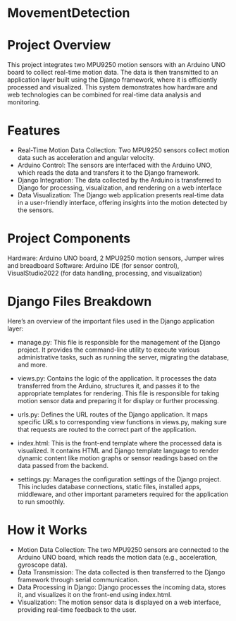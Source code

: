 # MovementDetection

# Project Overview
This project integrates two MPU9250 motion sensors with an Arduino UNO board to collect real-time motion data. The data is then transmitted to an application layer built using the Django framework, where it is efficiently processed and visualized. This system demonstrates how hardware and web technologies can be combined for real-time data analysis and monitoring.

# Features
- Real-Time Motion Data Collection: Two MPU9250 sensors collect motion data such as acceleration and angular velocity.
- Arduino Control: The sensors are interfaced with the Arduino UNO, which reads the data and transfers it to the Django framework.
- Django Integration: The data collected by the Arduino is transferred to Django for processing, visualization, and rendering on a web interface
- Data Visualization: The Django web application presents real-time data in a user-friendly interface, offering insights into the motion detected by the sensors.

# Project Components
Hardware: Arduino UNO board, 2 MPU9250 motion sensors, Jumper wires and breadboard
Software: Arduino IDE (for sensor control), VisualStudio2022 (for data handling, processing, and visualization)

# Django Files Breakdown
Here’s an overview of the important files used in the Django application layer:

- manage.py:
This file is responsible for the management of the Django project. It provides the command-line utility to execute various administrative tasks, such as running the server, migrating the database, and more.

- views.py:
Contains the logic of the application. It processes the data transferred from the Arduino, structures it, and passes it to the appropriate templates for rendering. This file is responsible for taking motion sensor data and preparing it for display or further processing.

- urls.py:
Defines the URL routes of the Django application. It maps specific URLs to corresponding view functions in views.py, making sure that requests are routed to the correct part of the application.
  
- index.html:
This is the front-end template where the processed data is visualized. It contains HTML and Django template language to render dynamic content like motion graphs or sensor readings based on the data passed from the backend.

- settings.py:
Manages the configuration settings of the Django project. This includes database connections, static files, installed apps, middleware, and other important parameters required for the application to run smoothly.

# How it Works
- Motion Data Collection: The two MPU9250 sensors are connected to the Arduino UNO board, which reads the motion data (e.g., acceleration, gyroscope data).
- Data Transmission: The data collected is then transferred to the Django framework through serial communication.
- Data Processing in Django: Django processes the incoming data, stores it, and visualizes it on the front-end using index.html.
- Visualization: The motion sensor data is displayed on a web interface, providing real-time feedback to the user.
